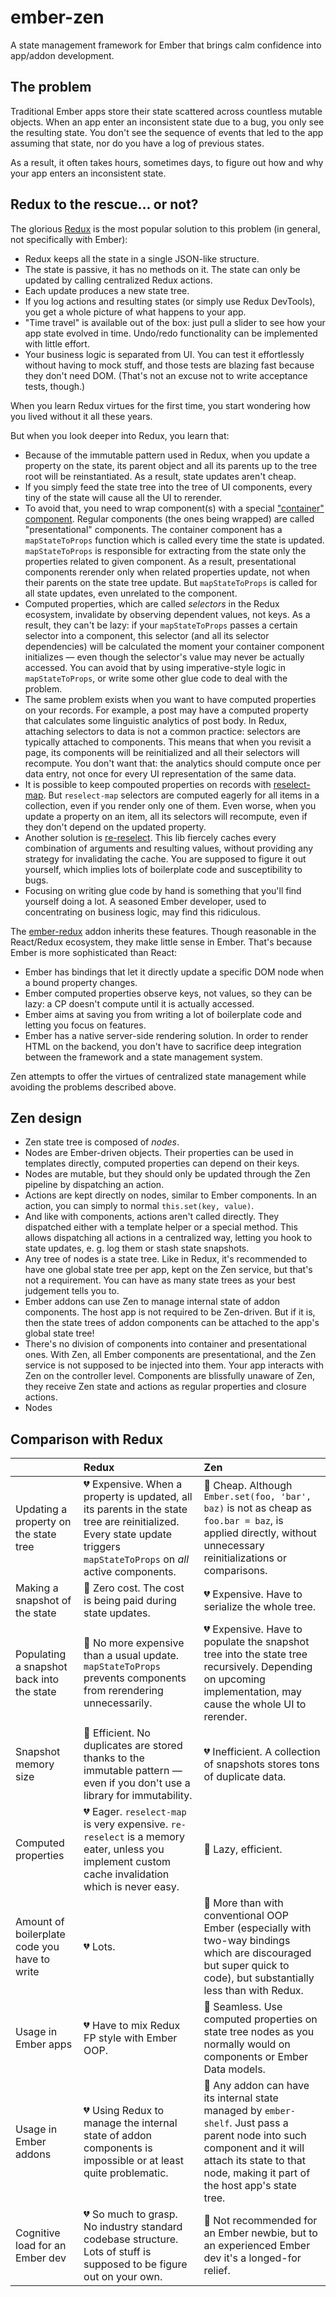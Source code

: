 # ember-zen

A state management framework for Ember that brings calm confidence into app/addon development.


## The problem

Traditional Ember apps store their state scattered across countless mutable objects. When an app enter an inconsistent state due to a bug, you only see the resulting state. You don't see the sequence of events that led to the app assuming that state, nor do you have a log of previous states.

As a result, it often takes hours, sometimes days, to figure out how and why your app enters an inconsistent state.

## Redux to the rescue... or not?

The glorious [Redux](http://redux.js.org/) is the most popular solution to this problem (in general, not specifically with Ember):

* Redux keeps all the state in a single JSON-like structure.
* The state is passive, it has no methods on it. The state can only be updated by calling centralized Redux actions.
* Each update produces a new state tree.
* If you log actions and resulting states (or simply use Redux DevTools), you get a whole picture of what happens to your app.
* "Time travel" is available out of the box: just pull a slider to see how your app state evolved in time. Undo/redo functionality can be implemented with little effort.
* Your business logic is separated from UI. You can test it effortlessly without having to mock stuff, and those tests are blazing fast because they don't need DOM. (That's not an excuse not to write acceptance tests, though.)

When you learn Redux virtues for the first time, you start wondering how you lived without it all these years.

But when you look deeper into Redux, you learn that:

* Because of the immutable pattern used in Redux, when you update a property on the state, its parent object and all its parents up to the tree root will be reinstantiated. As a result, state updates aren't cheap.
* If you simply feed the state tree into the tree of UI components, every tiny of the state will cause all the UI to rerender.
* To avoid that, you need to wrap component(s) with a special ["container" component](https://medium.com/@dan_abramov/smart-and-dumb-components-7ca2f9a7c7d0). Regular components (the ones being wrapped) are called "presentational" components. The container component has a `mapStateToProps` function which is called every time the state is updated. `mapStateToProps` is responsible for extracting from the state only the properties related to given component. As a result, presentational components rerender only when related properties update, not when their parents on the state tree update. But `mapStateToProps` is called for all state updates, even unrelated to the component.
* Computed properties, which are called *selectors* in the Redux ecosystem, invalidate by observing dependent values, not keys. As a result, they can't be lazy: if your `mapStateToProps` passes a certain selector into a component, this selector (and all its selector dependencies) will be calculated the moment your container component initializes — even though the selector's value may never be actually accessed. You can avoid that by using imperative-style logic in `mapStateToProps`, or write some other glue code to deal with the problem.
* The same problem exists when you want to have computed properties on your records. For example, a post may have a computed property that calculates some linguistic analytics of post body. In Redux, attaching selectors to data is not a common practice: selectors are typically attached to components. This means that when you revisit a page, its components will be reinitialized and all their selectors will recompute. You don't want that: the analytics should compute once per data entry, not once for every UI representation of the same data.
* It is possible to keep compouted properties on records with [reselect-map](https://github.com/HeyImAlex/reselect-map). But `reselect-map` selectors are computed eagerly for all items in a collection, even if you render only one of them. Even worse, when you update a property on an item, all its selectors will recompute, even if they don't depend on the updated property.
* Another solution is [re-reselect](https://github.com/toomuchdesign/re-reselect). This lib fiercely caches every combination of arguments and resulting values, without providing any strategy for invalidating the cache. You are supposed to figure it out yourself, which implies lots of boilerplate code and susceptibility to bugs.
* Focusing on writing glue code by hand is something that you'll find yourself doing a lot. A seasoned Ember developer, used to concentrating on business logic, may find this ridiculous.

The [ember-redux](http://www.ember-redux.com/) addon inherits these features. Though reasonable in the React/Redux ecosystem, they make little sense in Ember. That's because Ember is more sophisticated than React:
 
* Ember has bindings that let it directly update a specific DOM node when a bound property changes.
* Ember computed properties observe keys, not values, so they can be lazy: a CP doesn't compute until it is actually accessed.
* Ember aims at saving you from writing a lot of boilerplate code and letting you focus on features.
* Ember has a native server-side rendering solution. In order to render HTML on the backend, you don't have to sacrifice deep integration between the framework and a state management system.

Zen attempts to offer the virtues of centralized state management while avoiding the problems described above.



## Zen design

* Zen state tree is composed of *nodes*.
* Nodes are Ember-driven objects. Their properties can be used in templates directly, computed properties can depend on their keys.
* Nodes are mutable, but they should only be updated through the Zen pipeline by dispatching an action.
* Actions are kept directly on nodes, similar to Ember components. In an action, you can simply to normal `this.set(key, value)`.
* And like with components, actions aren't called directly. They dispatched either with a template helper or a special method. This allows dispatching all actions in a centralized way, letting you hook to state updates, e. g. log them or stash state snapshots.
* Any tree of nodes is a state tree. Like in Redux, it's recommended to have one global state tree per app, kept on the Zen service, but that's not a requirement. You can have as many state trees as your best judgement tells you to.
* Ember addons can use Zen to manage internal state of addon components. The host app is not required to be Zen-driven. But if it is, then the state trees of addon components can be attached to the app's global state tree!
* There's no division of components into container and presentational ones. With Zen, all Ember components are presentational, and the Zen service is not supposed to be injected into them. Your app interacts with Zen on the controller level. Components are blissfully unaware of Zen, they receive Zen state and actions as regular properties and closure actions.
* Nodes

    
## Comparison with Redux

|                                              | Redux                                                                                                                                                                                | Zen                                                                                                                                                                                                               |
|:---------------------------------------------|:-------------------------------------------------------------------------------------------------------------------------------------------------------------------------------------|:------------------------------------------------------------------------------------------------------------------------------------------------------------------------------------------------------------------|
| Updating a property on the state tree        | :broken_heart: Expensive. When a property is updated, all its parents in the state tree are reinitialized. Every state update triggers `mapStateToProps` on *all* active components. | :green_heart: Cheap. Although `Ember.set(foo, 'bar', baz)` is not as cheap as `foo.bar = baz`, is applied directly, without unnecessary reinitializations or comparisons.                                         |
| Making a snapshot of the state               | :green_heart: Zero cost. The cost is being paid during state updates.                                                                                                                | :broken_heart: Expensive. Have to serialize the whole tree.                                                                                                                                                       |
| Populating a snapshot back into the state    | :yellow_heart: No more expensive than a usual update. `mapStateToProps` prevents components from rerendering unnecessarily.                                                          | :broken_heart: Expensive. Have to populate the snapshot tree into the state tree recursively. Depending on upcoming implementation, may cause the whole UI to rerender.                                           |
| Snapshot memory size                         | :green_heart: Efficient. No duplicates are stored thanks to the immutable pattern — even if you don't use a library for immutability.                                                | :broken_heart: Inefficient. A collection of snapshots stores tons of duplicate data.                                                                                                                              |
| Computed properties                          | :broken_heart: Eager. `reselect-map` is very expensive. `re-reselect` is a memory eater, unless you implement custom cache invalidation which is never easy.                         | :green_heart: Lazy, efficient.                                                                                                                                                                                    |
| Amount of boilerplate code you have to write | :broken_heart: Lots.                                                                                                                                                                 | :green_heart: More than with conventional OOP Ember (especially with two-way bindings which are discouraged but super quick to code), but substantially less than with Redux.                                     |
| Usage in Ember apps                          | :broken_heart: Have to mix Redux FP style with Ember OOP.                                                                                                                            | :green_heart: Seamless. Use computed properties on state tree nodes as you normally would on components or Ember Data models.                                                                                     |
| Usage in Ember addons                        | :broken_heart: Using Redux to manage the internal state of addon components is impossible or at least quite problematic.                                                             | :green_heart: Any addon can have its internal state managed by `ember-shelf`. Just pass a parent node into such component and it will attach its state to that node, making it part of the host app's state tree. |
| Cognitive load for an Ember dev              | :broken_heart: So much to grasp. No industry standard codebase structure. Lots of stuff is supposed to be figure out on your own.                                                    | :yellow_heart: Not recommended for an Ember newbie, but to an experienced Ember dev it's a longed-for relief.                                                                                                     |


